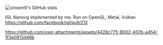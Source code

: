 
![vinsentli's GitHub stats](https://github-readme-stats.vercel.app/api?username=vinsentli)

IGL Nanovg implemented by me.
Run on OpenGL, Metal, Vulkan.
https://github.com/facebook/igl/pull/213

https://github.com/user-attachments/assets/4428c775-8002-407b-a454-1f3e0913d46b

<!--
**vinsentli/vinsentli** is a ✨ _special_ ✨ repository because its `README.md` (this file) appears on your GitHub profile.

Here are some ideas to get you started:

- 🔭 I’m currently working on ...
- 🌱 I’m currently learning ...
- 👯 I’m looking to collaborate on ...
- 🤔 I’m looking for help with ...
- 💬 Ask me about ...
- 📫 How to reach me: ...
- 😄 Pronouns: ...
- ⚡ Fun fact: ...
-->
